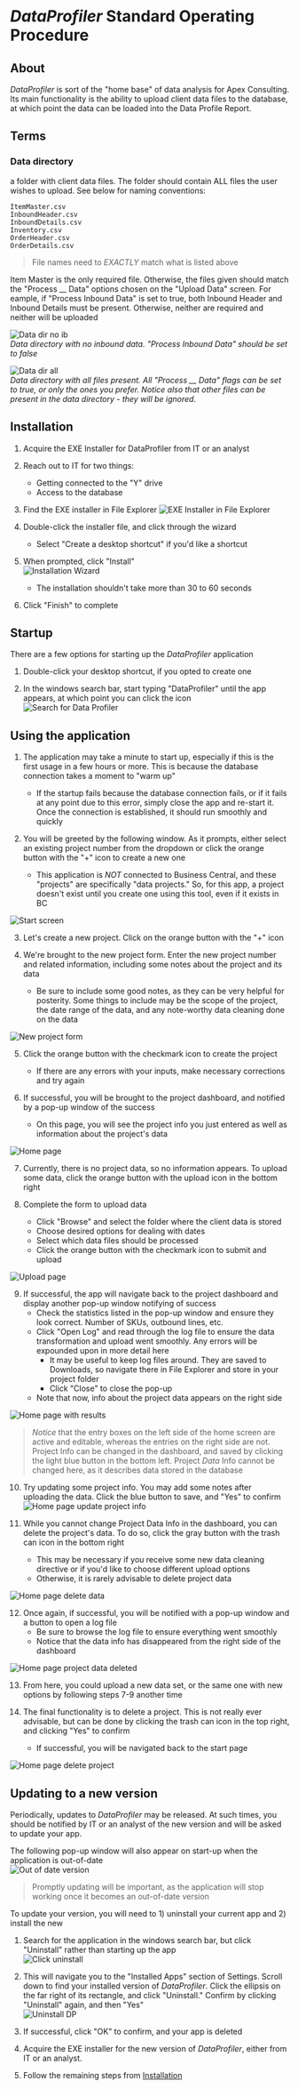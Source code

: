# *DataProfiler* Standard Operating Procedure

## About

*DataProfiler* is sort of the "home base" of data analysis for Apex Consulting. Its main functionality is the ability to upload client data files to the database, at which point the data can be loaded into the Data Profile Report.

## Terms

### Data directory 

a folder with client data files. The folder should contain ALL files the user wishes to upload. See below for naming conventions:  

```   
ItemMaster.csv  
InboundHeader.csv  
InboundDetails.csv  
Inventory.csv  
OrderHeader.csv  
OrderDetails.csv 
```

> File names need to *EXACTLY* match what is listed above  

Item Master is the only required file. Otherwise, the files given should match the "Process __ Data" options chosen on the "Upload Data" screen. For eample, if "Process Inbound Data" is set to true, both Inbound Header and Inbound Details must be present. Otherwise, neither are required and neither will be uploaded  

![Data dir no ib](./screenshots/data%20dir%20inv%20and%20ob.png)  
*Data directory with no inbound data. "Process Inbound Data" should be set to false*  

![Data dir all](./screenshots/data%20dir%20all%20files.png)  
*Data directory with all files present. All "Process __ Data" flags can be set to true, or only the ones you prefer. Notice also that other files can be present in the data directory - they will be ignored.*  

## Installation

1. Acquire the EXE Installer for DataProfiler from IT or an analyst

2. Reach out to IT for two things:  
    - Getting connected to the "Y" drive  
    - Access to the database

3. Find the EXE installer in File Explorer
![EXE Installer in File Explorer](./screenshots/data%20profiler%20exe%20file%20explorer.png)

4. Double-click the installer file, and click through the wizard  
    - Select "Create a desktop shortcut" if you'd like a shortcut  

5. When prompted, click "Install"  
    ![Installation Wizard](./screenshots/installation%20wizard.png)  
    - The installation shouldn't take more than 30 to 60 seconds

6. Click "Finish" to complete


## Startup

There are a few options for starting up the *DataProfiler* application

1. Double-click your desktop shortcut, if you opted to create one  

2. In the windows search bar, start typing "DataProfiler" until the app appears, at which point you can click the icon  
![Search for Data Profiler](./screenshots/search%20for%20data%20profiler.png)  


## Using the application

1. The application may take a minute to start up, especially if this is the first usage in a few hours or more. This is because the database connection takes a moment to "warm up"    
    - If the startup fails because the database connection fails, or if it fails at any point due to this error, simply close the app and re-start it. Once the connection is established, it should run smoothly and quickly  

2. You will be greeted by the following window. As it prompts, either select an existing project number from the dropdown or click the orange button with the "+" icon to create a new one  
    - This application is *NOT* connected to Business Central, and these "projects" are specifically "data projects." So, for this app, a project doesn't exist until you create one using this tool, even if it exists in BC    

![Start screen](./screenshots/start%20screen.png)

3. Let's create a new project. Click on the orange button with the "+" icon  

4. We're brought to the new project form. Enter the new project number and related information, including some notes about the project and its data    
    - Be sure to include some good notes, as they can be very helpful for posterity. Some things to include may be the scope of the project, the date range of the data, and any note-worthy data cleaning done on the data  
    
![New project form](./screenshots/new%20project%20page.png)  

5. Click the orange button with the checkmark icon to create the project  
    - If there are any errors with your inputs, make necessary corrections and try again  

6. If successful, you will be brought to the project dashboard, and notified by a pop-up window of the success  
    - On this page, you will see the project info you just entered as well as information about the project's data  
    
![Home page](./screenshots/home%20page.png)  

7. Currently, there is no project data, so no information appears. To upload some data, click the orange button with the upload icon in the bottom right  

8. Complete the form to upload data  
    - Click "Browse" and select the folder where the client data is stored  
    - Choose desired options for dealing with dates  
    - Select which data files should be processed  
    - Click the orange button with the checkmark icon to submit and upload  
    
![Upload page](./screenshots/upload%20page.png)  

9. If successful, the app will navigate back to the project dashboard and display another pop-up window notifying of success  
    - Check the statistics listed in the pop-up window and ensure they look correct. Number of SKUs, outbound lines, etc.  
    - Click "Open Log" and read through the log file to ensure the data transformation and upload went smoothly. Any errors will be expounded upon in more detail here  
        - It may be useful to keep log files around. They are saved to Downloads, so navigate there in File Explorer and store in your project folder  
        - Click "Close" to close the pop-up  
    - Note that now, info about the project data appears on the right side  
    
![Home page with results](./screenshots/home%20page%20upload%20results.png)  


> *Notice* that the entry boxes on the left side of the home screen are active and editable, whereas the entries on the right side are not. Project Info can be changed in the dashboard, and saved by clicking the light blue button in the bottom left. Project *Data* Info cannot be changed here, as it describes data stored in the database  

10. Try updating some project info. You may add some notes after uploading the data. Click the blue button to save, and "Yes" to confirm    
![Home page update project info](./screenshots/home%20page%20update%20project%20info.png)  

11. While you cannot change Project Data Info in the dashboard, you can delete the project's data. To do so, click the gray button with the trash can icon in the bottom right  
    - This may be necessary if you receive some new data cleaning directive or if you'd like to choose different upload options  
    - Otherwise, it is rarely advisable to delete project data  
    
![Home page delete data](./screenshots/home%20page%20delete%20project%20data.png)  

12. Once again, if successful, you will be notified with a pop-up window and a button to open a log file  
    - Be sure to browse the log file to ensure everything went smoothly  
    - Notice that the data info has disappeared from the right side of the dashboard  

![Home page project data deleted](./screenshots/home%20page%20project%20data%20deleted.png)  

13. From here, you could upload a new data set, or the same one with new options by following steps 7-9 another time  

14. The final functionality is to delete a project. This is not really ever advisable, but can be done by clicking the trash can icon in the top right, and clicking "Yes" to confirm  
    - If successful, you will be navigated back to the start page  

![Home page delete project](./screenshots/home%20page%20delete%20project.png)  


## Updating to a new version

Periodically, updates to *DataProfiler* may be released. At such times, you should be notified by IT or an analyst of the new version and will be asked to update your app.  

The following pop-up window will also appear on start-up when the application is out-of-date    
![Out of date version](./screenshots/update%20to%20latest%20version.png)   
> Promptly updating will be important, as the application will stop working once it becomes an out-of-date version 

To update your version, you will need to 1) uninstall your current app and 2) install the new

1. Search for the application in the windows search bar, but click "Uninstall" rather than starting up the app  
![Click uninstall](./screenshots/uninstall.png)  

2. This will navigate you to the "Installed Apps" section of Settings. Scroll down to find your installed version of *DataProfiler*. Click the ellipsis on the far right of its rectangle, and click "Uninstall." Confirm by clicking "Uninstall" again, and then "Yes"  
![Uninstall DP](./screenshots/uninstall%20page.png)  

3. If successful, click "OK" to confirm, and your app is deleted  

4. Acquire the EXE installer for the new version of *DataProfiler*, either from IT or an analyst. 

5. Follow the remaining steps from <a href="#installation">Installation</a>  